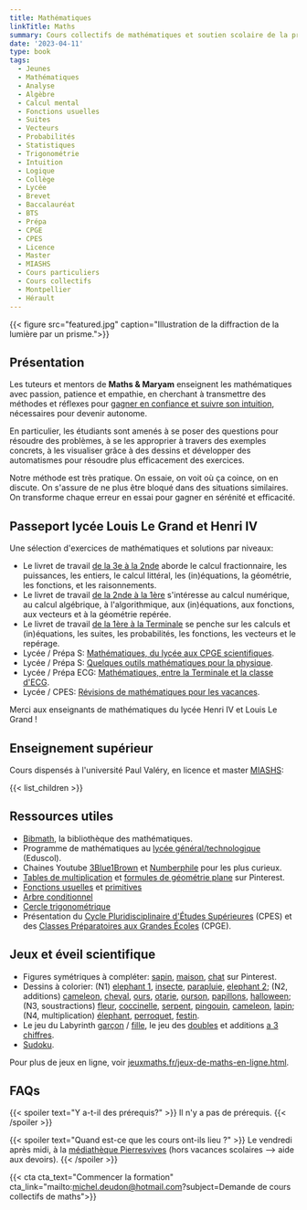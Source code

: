 ```yaml
---
title: Mathématiques
linkTitle: Maths
summary: Cours collectifs de mathématiques et soutien scolaire de la primaire au lycée, à Montpellier. Cours d'analyse, d'algèbre, géométrie, statistiques et programmation Python.
date: '2023-04-11'
type: book
tags:
  - Jeunes
  - Mathématiques
  - Analyse
  - Algèbre
  - Calcul mental
  - Fonctions usuelles
  - Suites
  - Vecteurs
  - Probabilités
  - Statistiques
  - Trigonométrie
  - Intuition
  - Logique
  - Collège
  - Lycée
  - Brevet
  - Baccalauréat
  - BTS
  - Prépa
  - CPGE
  - CPES
  - Licence
  - Master
  - MIASHS
  - Cours particuliers
  - Cours collectifs
  - Montpellier
  - Hérault
---
```


{{< figure src="featured.jpg" caption="Illustration de la diffraction de la lumière par un prisme.">}}

## Présentation

Les tuteurs et mentors de <b>Maths & Maryam</b> enseignent les mathématiques avec passion, patience et empathie, en cherchant à transmettre des méthodes et réflexes pour [gagner en confiance et suivre son intuition](https://www.mtpcours.fr/p/7-astuces-pour-progresser-en-maths/), nécessaires pour devenir autonome. 

En particulier, les étudiants sont amenés à se poser des questions pour résoudre des problèmes, à se les approprier à travers des exemples concrets, à les visualiser grâce à des dessins et développer des automatismes pour résoudre plus efficacement des exercices.

Notre méthode est très pratique. On essaie, on voit où ça coince, on en discute. On s'assure de ne plus être bloqué dans des situations similaires. On transforme chaque erreur en essai pour gagner en sérénité et efficacité.

## Passeport lycée Louis Le Grand et Henri IV

Une sélection d'exercices de mathématiques et solutions par niveaux:
- Le livret de travail [de la 3e à la 2nde](https://www.louislegrand.fr/wp-content/uploads/2021/07/Livret-3eme-2nde.pdf) aborde le calcul fractionnaire, les puissances, les entiers, le calcul littéral, les (in)équations, la géométrie, les fonctions, et les raisonnements.
- Le livret de travail [de la 2nde à la 1ère](https://lycee-henri4.com/wp-content/uploads/2023/06/Livret-2nde-1ere.pdf) s'intéresse au calcul numérique, au calcul algébrique, à l'algorithmique, aux (in)équations, aux fonctions, aux vecteurs et à la géométrie repérée.
- Le livret de travail [de la 1ère à la Terminale](https://lycee-henri4.com/wp-content/uploads/2023/06/Livret-1ere-Term.pdf) se penche sur les calculs et (in)équations, les suites, les probabilités, les fonctions, les vecteurs et le repérage.
- Lycée / Prépa S: [Mathématiques, du lycée aux CPGE scientifiques](https://www.louislegrand.fr/wp-content/uploads/2022/02/EXOS-TERMINALE3-3-AVECDESSIN-2.pdf).
- Lycée / Prépa S: [Quelques outils mathématiques pour la physique](https://lycee-henri4.com/wp-content/uploads/2023/06/poly-MPSI2023.pdf).
- Lycée / Prépa ECG: [Mathématiques, entre la Terminale et la classe d'ECG](https://lycee-henri4.com/wp-content/uploads/2022/07/ECG1-MATHS.pdf).
- Lycée / CPES: [Révisions de mathématiques pour les vacances](https://lycee-henri4.com/wp-content/uploads/2022/07/CPES-MATHS.pdf).

Merci aux enseignants de mathématiques du lycée Henri IV et Louis Le Grand !

## Enseignement supérieur

Cours dispensés à l'université Paul Valéry, en licence et master [MIASHS](https://ufr6.www.univ-montp3.fr/fr/licence_miashs):

{{< list_children >}}

## Ressources utiles

- [Bibmath](https://www.bibmath.net/), la bibliothèque des mathématiques.
- Programme de mathématiques au [lycée général/technologique](https://eduscol.education.fr/1723/programmes-et-ressources-en-mathematiques-voie-gt) (Eduscol).
- Chaines Youtube [3Blue1Brown](https://www.youtube.com/c/3blue1brown) et [Numberphile](https://www.youtube.com/user/Numberphile) pour les plus curieux.
- [Tables de multiplication](https://i.pinimg.com/736x/14/0d/be/140dbe1148d46d94e239084a6086cf28.jpg) et [formules de géométrie plane](https://i.pinimg.com/736x/1a/08/d4/1a08d487c1972fdd5f5daf84081fee08.jpg) sur Pinterest.
- [Fonctions usuelles](https://i.pinimg.com/736x/ed/89/d5/ed89d530fcf24e471bf5993a9776eff6.jpg) et [primitives](https://i.pinimg.com/1200x/8e/10/d1/8e10d14a4ac34ee5d3dfcdf92f358260.jpg)
- [Arbre conditionnel](https://i.pinimg.com/736x/83/83/13/838313f21fd105e0466b14f8d608cde5.jpg)
- [Cercle trigonométrique](https://i.pinimg.com/736x/19/f5/b3/19f5b354491a16b870ef4108e909a258--animation.jpg)
- Présentation du [Cycle Pluridisciplinaire d'Études Supérieures](https://www.enseignementsup-recherche.gouv.fr/fr/le-cycle-pluridisciplinaire-d-etudes-superieures-84197) (CPES) et des [Classes Préparatoires aux Grandes Écoles](https://www.enseignementsup-recherche.gouv.fr/fr/classes-preparatoires-aux-grandes-ecoles-cpge-46496) (CPGE).

## Jeux et éveil scientifique

- Figures symétriques à compléter: [sapin](https://i.pinimg.com/736x/db/2c/68/db2c68e593cce0bd13046b771f023467.jpg), [maison](https://i.pinimg.com/736x/e2/74/45/e27445f460fda544b03c7324f82911e0.jpg), [chat](https://i.pinimg.com/736x/7b/8f/db/7b8fdb2d967348994dbca52aad6abbb2.jpg) sur Pinterest.
- Dessins à colorier: (N1) [elephant 1](https://clipart-library.com/coloring/8TAKqjqTa.gif), [insecte](https://i.pinimg.com/736x/49/8e/20/498e2077f2a21b6426409a9beef29ad5.jpg), [parapluie](https://i.pinimg.com/736x/2d/86/d0/2d86d09b0442d1345eeb0d71fd453250.jpg), [elephant 2](https://i.pinimg.com/736x/1d/69/da/1d69da635c6d4c49e390ef74a5f64c11.jpg); (N2, additions) [cameleon](https://i.pinimg.com/736x/97/7a/43/977a433de58f8c7da399ae1e82a6fb28.jpg), [cheval](https://i.pinimg.com/736x/bf/dc/69/bfdc69159b365b284fa1ad05af8f0779.jpg), [ours](https://i.pinimg.com/736x/e1/6f/6e/e16f6eb34a5e034acc98c15750da3a55.jpg), [otarie](https://i.pinimg.com/564x/82/e4/95/82e495317a7e048e2f6ac5839fc5afef.jpg), [ourson](https://i.pinimg.com/736x/19/b8/3c/19b83ce4a9716c2f45a492d75a8941b0.jpg), [papillons](https://i.pinimg.com/736x/11/ba/09/11ba0909c1f49aa8ca7928d673229160.jpg), [halloween](https://i.pinimg.com/564x/e2/3d/65/e23d6571ed9dba9babb173551af59166.jpg); (N3, soustractions) [fleur](https://i.pinimg.com/564x/a6/d0/6d/a6d06d309d1a87423de40bc7da2a6a6d.jpg), [coccinelle](https://i.pinimg.com/736x/21/8a/ed/218aedf42f32c4c926a7c3d45a7ccbd9.jpg), [serpent](https://i.pinimg.com/474x/40/c8/26/40c826198c9bcf59c0abda5a77691c8e.jpg), [pingouin](https://i.pinimg.com/736x/49/67/e0/4967e00fdb350ab80cc3c610088f88b4.jpg), [cameleon](https://i.pinimg.com/736x/b2/a9/18/b2a9181ea5978216cded0cf431748a4d.jpg), [lapin](https://i.pinimg.com/736x/36/5f/64/365f64b2082859963c125a90a349dba8.jpg); (N4, multiplication) [élephant](https://i.pinimg.com/736x/4e/d6/66/4ed6661ee3ce6674544c46ffae77bcf3.jpg), [perroquet](https://i.pinimg.com/736x/c7/09/67/c709670951caff3fe13733aa94b5becb.jpg), [festin](https://i.pinimg.com/736x/a0/92/18/a092181e1fdfdb2ed1704ef54ff8dc72.jpg).
- Le jeu du Labyrinth [garçon](https://i.pinimg.com/236x/17/a7/bd/17a7bdce58a4a949d3ec9847c7401e48.jpg) / [fille](https://i.pinimg.com/236x/03/c2/21/03c221c4d917dd0a46b5ac2d56e8867d.jpg), le jeu des [doubles](https://i.pinimg.com/736x/66/00/81/66008125a00cddfb42b2b5bba838f956.jpg) et additions [a 3 chiffres](https://i.pinimg.com/736x/a8/3c/be/a83cbe523ba80c13d5ebc8dea0df54be.jpg).
- [Sudoku](https://www.pinterest.fr/search/pins/?q=sudoku&rs=typed).

Pour plus de jeux en ligne, voir [jeuxmaths.fr/jeux-de-maths-en-ligne.html](https://www.jeuxmaths.fr/jeux-de-maths-en-ligne.html).

## FAQs

{{< spoiler text="Y a-t-il des prérequis?" >}}
Il n'y a pas de prérequis.
{{< /spoiler >}}

{{< spoiler text="Quand est-ce que les cours ont-ils lieu ?" >}}
Le vendredi après midi, à la [médiathèque Pierresvives](https://pierresvives.herault.fr/) (hors vacances scolaires --> aide aux devoirs).
{{< /spoiler >}}

{{< cta cta_text="Commencer la formation" cta_link="mailto:michel.deudon@hotmail.com?subject=Demande de cours collectifs de maths">}}